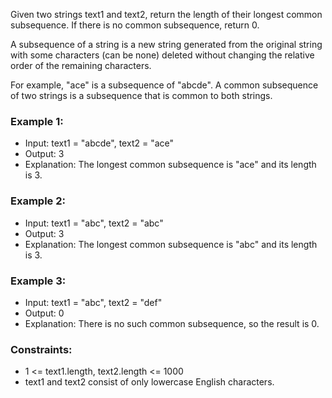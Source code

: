 Given two strings text1 and text2, return the length of their longest common subsequence. If there is no common subsequence, return 0.

A subsequence of a string is a new string generated from the original string with some characters (can be none) deleted without changing the relative order of the remaining characters.

For example, "ace" is a subsequence of "abcde".
A common subsequence of two strings is a subsequence that is common to both strings.

### Example 1:

-   Input: text1 = "abcde", text2 = "ace"
-   Output: 3
-   Explanation: The longest common subsequence is "ace" and its length is 3.

### Example 2:

-   Input: text1 = "abc", text2 = "abc"
-   Output: 3
-   Explanation: The longest common subsequence is "abc" and its length is 3.

### Example 3:

-   Input: text1 = "abc", text2 = "def"
-   Output: 0
-   Explanation: There is no such common subsequence, so the result is 0.

### Constraints:

-   1 <= text1.length, text2.length <= 1000
-   text1 and text2 consist of only lowercase English characters.
